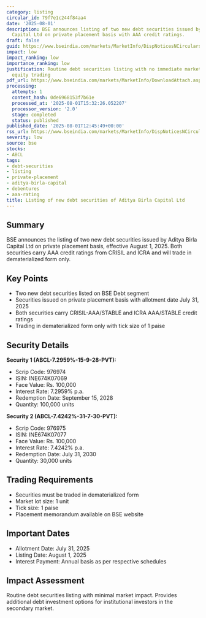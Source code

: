 ```yaml
---
category: listing
circular_id: 79f7e1c244f84aa4
date: '2025-08-01'
description: BSE announces listing of two new debt securities issued by Aditya Birla
  Capital Ltd on private placement basis with AAA credit ratings.
draft: false
guid: https://www.bseindia.com/markets/MarketInfo/DispNoticesNCirculars.aspx?Noticeid={1DF08E83-78B4-41C9-B5AE-F9EBAC983534}&noticeno=20250801-52&dt=08/01/2025&icount=52&totcount=73&flag=0
impact: low
impact_ranking: low
importance_ranking: low
justification: Routine debt securities listing with no immediate market impact on
  equity trading
pdf_url: https://www.bseindia.com/markets/MarketInfo/DownloadAttach.aspx?id=20250801-52&attachedId=
processing:
  attempts: 1
  content_hash: 0de6968153f7b61e
  processed_at: '2025-08-01T15:32:26.052207'
  processor_version: '2.0'
  stage: completed
  status: published
published_date: '2025-08-01T12:45:49+00:00'
rss_url: https://www.bseindia.com/markets/MarketInfo/DispNoticesNCirculars.aspx?Noticeid={1DF08E83-78B4-41C9-B5AE-F9EBAC983534}&noticeno=20250801-52&dt=08/01/2025&icount=52&totcount=73&flag=0
severity: low
source: bse
stocks:
- ABCL
tags:
- debt-securities
- listing
- private-placement
- aditya-birla-capital
- debentures
- aaa-rating
title: Listing of new debt securities of Aditya Birla Capital Ltd
---
```


## Summary

BSE announces the listing of two new debt securities issued by Aditya Birla Capital Ltd on private placement basis, effective August 1, 2025. Both securities carry AAA credit ratings from CRISIL and ICRA and will trade in dematerialized form only.

## Key Points

- Two new debt securities listed on BSE Debt segment
- Securities issued on private placement basis with allotment date July 31, 2025
- Both securities carry CRISIL-AAA/STABLE and ICRA AAA/STABLE credit ratings
- Trading in dematerialized form only with tick size of 1 paise

## Security Details

**Security 1 (ABCL-7.2959%-15-9-28-PVT):**
- Scrip Code: 976974
- ISIN: INE674K07069
- Face Value: Rs. 100,000
- Interest Rate: 7.2959% p.a.
- Redemption Date: September 15, 2028
- Quantity: 100,000 units

**Security 2 (ABCL-7.4242%-31-7-30-PVT):**
- Scrip Code: 976975
- ISIN: INE674K07077
- Face Value: Rs. 100,000
- Interest Rate: 7.4242% p.a.
- Redemption Date: July 31, 2030
- Quantity: 30,000 units

## Trading Requirements

- Securities must be traded in dematerialized form
- Market lot size: 1 unit
- Tick size: 1 paise
- Placement memorandum available on BSE website

## Important Dates

- Allotment Date: July 31, 2025
- Listing Date: August 1, 2025
- Interest Payment: Annual basis as per respective schedules

## Impact Assessment

Routine debt securities listing with minimal market impact. Provides additional debt investment options for institutional investors in the secondary market.